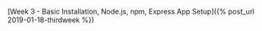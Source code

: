 [Week 3 - Basic Installation, Node.js, npm, Express App Setup]({% post_url 2019-01-18-thirdweek %})
